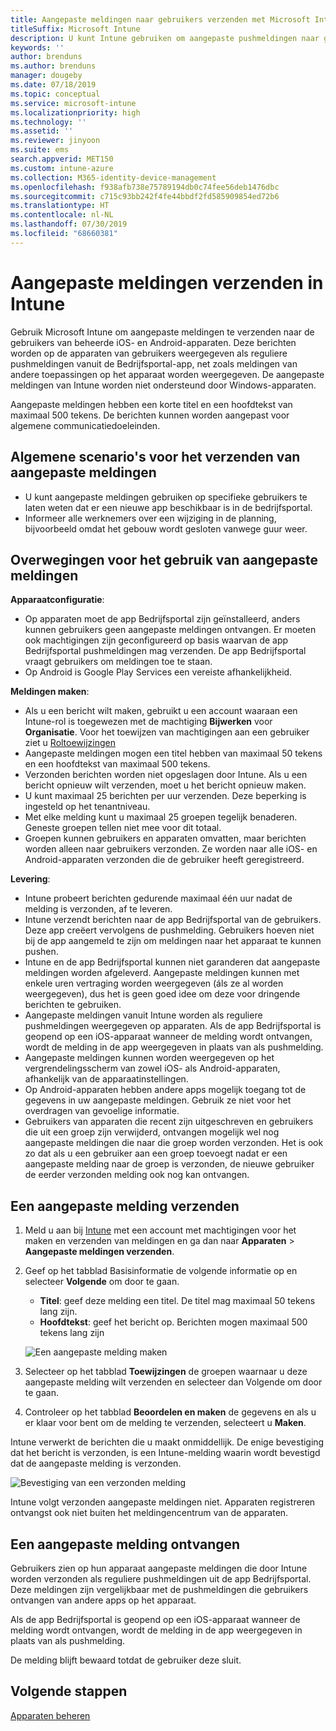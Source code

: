 ```yaml
---
title: Aangepaste meldingen naar gebruikers verzenden met Microsoft Intune
titleSuffix: Microsoft Intune
description: U kunt Intune gebruiken om aangepaste pushmeldingen naar gebruikers van iOS- en Android-apparaten te verzenden
keywords: ''
author: brenduns
ms.author: brenduns
manager: dougeby
ms.date: 07/18/2019
ms.topic: conceptual
ms.service: microsoft-intune
ms.localizationpriority: high
ms.technology: ''
ms.assetid: ''
ms.reviewer: jinyoon
ms.suite: ems
search.appverid: MET150
ms.custom: intune-azure
ms.collection: M365-identity-device-management
ms.openlocfilehash: f938afb738e75789194db0c74fee56deb1476dbc
ms.sourcegitcommit: c715c93bb242f4fe44bbdf2fd585909854ed72b6
ms.translationtype: HT
ms.contentlocale: nl-NL
ms.lasthandoff: 07/30/2019
ms.locfileid: "68660381"
---
```

# <a name="send-custom-notifications-in-intune"></a>Aangepaste meldingen verzenden in Intune  

Gebruik Microsoft Intune om aangepaste meldingen te verzenden naar de gebruikers van beheerde iOS- en Android-apparaten. Deze berichten worden op de apparaten van gebruikers weergegeven als reguliere pushmeldingen vanuit de Bedrijfsportal-app, net zoals meldingen van andere toepassingen op het apparaat worden weergegeven. De aangepaste meldingen van Intune worden niet ondersteund door Windows-apparaten.   

Aangepaste meldingen hebben een korte titel en een hoofdtekst van maximaal 500 tekens. De berichten kunnen worden aangepast voor algemene communicatiedoeleinden.

## <a name="common-scenarios-for-sending-custom-notifications"></a>Algemene scenario's voor het verzenden van aangepaste meldingen  

- U kunt aangepaste meldingen gebruiken op specifieke gebruikers te laten weten dat er een nieuwe app beschikbaar is in de bedrijfsportal.  
- Informeer alle werknemers over een wijziging in de planning, bijvoorbeeld omdat het gebouw wordt gesloten vanwege guur weer.  

## <a name="considerations-for-using-custom-notifications"></a>Overwegingen voor het gebruik van aangepaste meldingen  

**Apparaatconfiguratie**:  
- Op apparaten moet de app Bedrijfsportal zijn geïnstalleerd, anders kunnen gebruikers geen aangepaste meldingen ontvangen. Er moeten ook machtigingen zijn geconfigureerd op basis waarvan de app Bedrijfsportal pushmeldingen mag verzenden. De app Bedrijfsportal vraagt gebruikers om meldingen toe te staan.  
- Op Android is Google Play Services een vereiste afhankelijkheid.  

**Meldingen maken**:  
- Als u een bericht wilt maken, gebruikt u een account waaraan een Intune-rol is toegewezen met de machtiging **Bijwerken** voor **Organisatie**. Voor het toewijzen van machtigingen aan een gebruiker ziet u [Roltoewijzingen](role-based-access-control.md#role-assignments)  
- Aangepaste meldingen mogen een titel hebben van maximaal 50 tekens en een hoofdtekst van maximaal 500 tekens.  
- Verzonden berichten worden niet opgeslagen door Intune. Als u een bericht opnieuw wilt verzenden, moet u het bericht opnieuw maken.  
- U kunt maximaal 25 berichten per uur verzenden. Deze beperking is ingesteld op het tenantniveau.  
- Met elke melding kunt u maximaal 25 groepen tegelijk benaderen. Geneste groepen tellen niet mee voor dit totaal.  
- Groepen kunnen gebruikers en apparaten omvatten, maar berichten worden alleen naar gebruikers verzonden. Ze worden naar alle iOS- en Android-apparaten verzonden die de gebruiker heeft geregistreerd.  

**Levering**:  
- Intune probeert berichten gedurende maximaal één uur nadat de melding is verzonden, af te leveren.  
- Intune verzendt berichten naar de app Bedrijfsportal van de gebruikers. Deze app creëert vervolgens de pushmelding. Gebruikers hoeven niet bij de app aangemeld te zijn om meldingen naar het apparaat te kunnen pushen.  
- Intune en de app Bedrijfsportal kunnen niet garanderen dat aangepaste meldingen worden afgeleverd. Aangepaste meldingen kunnen met enkele uren vertraging worden weergegeven (áls ze al worden weergegeven), dus het is geen goed idee om deze voor dringende berichten te gebruiken.  
- Aangepaste meldingen vanuit Intune worden als reguliere pushmeldingen weergegeven op apparaten. Als de app Bedrijfsportal is geopend op een iOS-apparaat wanneer de melding wordt ontvangen, wordt de melding in de app weergegeven in plaats van als pushmelding.  
- Aangepaste meldingen kunnen worden weergegeven op het vergrendelingsscherm van zowel iOS- als Android-apparaten, afhankelijk van de apparaatinstellingen.  
- Op Android-apparaten hebben andere apps mogelijk toegang tot de gegevens in uw aangepaste meldingen. Gebruik ze niet voor het overdragen van gevoelige informatie.  
- Gebruikers van apparaten die recent zijn uitgeschreven en gebruikers die uit een groep zijn verwijderd, ontvangen mogelijk wel nog aangepaste meldingen die naar die groep worden verzonden.  Het is ook zo dat als u een gebruiker aan een groep toevoegt nadat er een aangepaste melding naar de groep is verzonden, de nieuwe gebruiker de eerder verzonden melding ook nog kan ontvangen.  

## <a name="send-a-custom-notification"></a>Een aangepaste melding verzenden  

1. Meld u aan bij [Intune](https://go.microsoft.com/fwlink/?linkid=2090973) met een account met machtigingen voor het maken en verzenden van meldingen en ga dan naar **Apparaten** > **Aangepaste meldingen verzenden**.  

2. Geef op het tabblad Basisinformatie de volgende informatie op en selecteer **Volgende** om door te gaan.  
   - **Titel**: geef deze melding een titel. De titel mag maximaal 50 tekens lang zijn.  
   - **Hoofdtekst**: geef het bericht op. Berichten mogen maximaal 500 tekens lang zijn

   ![Een aangepaste melding maken](./media/custom-notifications/custom-notifications.png)  

3. Selecteer op het tabblad **Toewijzingen** de groepen waarnaar u deze aangepaste melding wilt verzenden en selecteer dan Volgende om door te gaan.  

4. Controleer op het tabblad **Beoordelen en maken** de gegevens en als u er klaar voor bent om de melding te verzenden, selecteert u **Maken**.  

Intune verwerkt de berichten die u maakt onmiddellijk. De enige bevestiging dat het bericht is verzonden, is een Intune-melding waarin wordt bevestigd dat de aangepaste melding is verzonden.  

![Bevestiging van een verzonden melding](./media/custom-notifications/notification-sent.png)  

Intune volgt verzonden aangepaste meldingen niet. Apparaten registreren ontvangst ook niet buiten het meldingencentrum van de apparaten.  

## <a name="receive-a-custom-notification"></a>Een aangepaste melding ontvangen  

Gebruikers zien op hun apparaat aangepaste meldingen die door Intune worden verzonden als reguliere pushmeldingen uit de app Bedrijfsportal. Deze meldingen zijn vergelijkbaar met de pushmeldingen die gebruikers ontvangen van andere apps op het apparaat.  

Als de app Bedrijfsportal is geopend op een iOS-apparaat wanneer de melding wordt ontvangen, wordt de melding in de app weergegeven in plaats van als pushmelding.  

De melding blijft bewaard totdat de gebruiker deze sluit.  

## <a name="next-steps"></a>Volgende stappen  
[Apparaten beheren](device-management.md)
